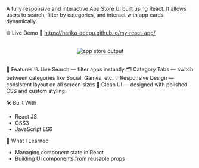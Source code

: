A fully responsive and interactive App Store UI built using React. It allows users to search, filter by categories, and interact with app cards dynamically.

🌐 Live Demo
🔗 https://harika-adepu.github.io/my-react-app/

<br/>
<div style="text-align: center;">
    <img src="https://assets.ccbp.in/frontend/content/react-js/app-store-output.gif" alt="app store output" style="max-width:90%;box-shadow:0 2.8px 2.2px rgba(0, 0, 0, 0.12)">
</div>
<br/>

🚀 Features
🔍 Live Search — filter apps instantly
🗂️ Category Tabs — switch between categories like Social, Games, etc.
💡 Responsive Design — consistent layout on all screen sizes
🎨 Clean UI — designed with polished CSS and custom styling

🛠️ Built With
   - React JS 
   - CSS3
   - JavaScript ES6

🧠 What I Learned
- Managing component state in React
- Building UI components from reusable props
